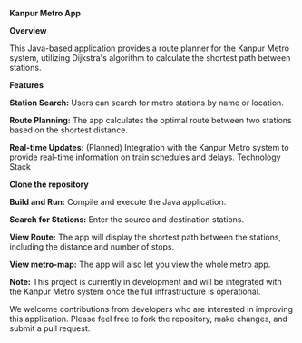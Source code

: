 **Kanpur Metro App**

**Overview**

This Java-based application provides a route planner for the Kanpur Metro system, utilizing Dijkstra's algorithm to calculate the shortest path between stations.

**Features**

**Station Search:** Users can search for metro stations by name or location.

**Route Planning:** The app calculates the optimal route between two stations based on the shortest distance.

**Real-time Updates:** (Planned) Integration with the Kanpur Metro system to provide real-time information on train schedules and delays.
Technology Stack


**Clone the repository**

**Build and Run:** Compile and execute the Java application.

**Search for Stations:** Enter the source and destination stations.

**View Route:** The app will display the shortest path between the stations, including the distance and number of stops.

**View metro-map:** The app will also let you view the whole metro app.

**Note:** This project is currently in development and will be integrated with the Kanpur Metro system once the full infrastructure is operational.



We welcome contributions from developers who are interested in improving this application. Please feel free to fork the repository, make changes, and submit a pull request.
